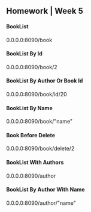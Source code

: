 ## Homework | Week 5

#### BookList

 0.0.0.0:8090/book

#### BookList By Id

0.0.0.0:8090/book/2

#### BookList By Author Or Book Id

0.0.0.0:8090/book/id/20

#### BookList By Name

0.0.0.0:8090/book/"name"

#### Book Before Delete

0.0.0.0:8090/book/delete/2

#### BookList With Authors

0.0.0.0:8090/author

#### BookList By Author With Name

0.0.0.0:8090/author/"name"
